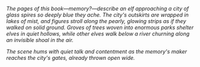 <i> The pages of this book—memory?—describe an elf approaching a city of glass spires so deeply blue they ache. The city's outskirts are wrapped in lakes of mist, and figures stroll along the pearly, glowing strips as if they walked on solid ground. Groves of trees woven into enormous parks shelter elves in quiet hollows, while other elves walk below a river churning along an invisible shoal in the air.

The scene hums with quiet talk and contentment as the memory's maker reaches the city's gates, already thrown open wide. </i>
